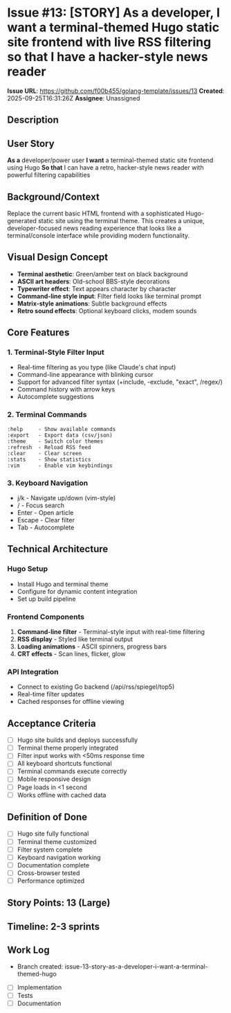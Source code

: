 # Issue #13: [STORY] As a developer, I want a terminal-themed Hugo static site frontend with live RSS filtering so that I have a hacker-style news reader

**Issue URL**: https://github.com/f00b455/golang-template/issues/13
**Created**: 2025-09-25T16:31:26Z
**Assignee**: Unassigned

## Description
## User Story
**As a** developer/power user
**I want** a terminal-themed static site frontend using Hugo
**So that** I can have a retro, hacker-style news reader with powerful filtering capabilities

## Background/Context
Replace the current basic HTML frontend with a sophisticated Hugo-generated static site using the terminal theme. This creates a unique, developer-focused news reading experience that looks like a terminal/console interface while providing modern functionality.

## Visual Design Concept
- **Terminal aesthetic**: Green/amber text on black background
- **ASCII art headers**: Old-school BBS-style decorations
- **Typewriter effect**: Text appears character by character
- **Command-line style input**: Filter field looks like terminal prompt
- **Matrix-style animations**: Subtle background effects
- **Retro sound effects**: Optional keyboard clicks, modem sounds

## Core Features

### 1. Terminal-Style Filter Input
- Real-time filtering as you type (like Claude's chat input)
- Command-line appearance with blinking cursor
- Support for advanced filter syntax (+include, -exclude, "exact", /regex/)
- Command history with arrow keys
- Autocomplete suggestions

### 2. Terminal Commands
```
:help     - Show available commands
:export   - Export data (csv/json)  
:theme    - Switch color themes
:refresh  - Reload RSS feed
:clear    - Clear screen
:stats    - Show statistics
:vim      - Enable vim keybindings
```

### 3. Keyboard Navigation
- j/k - Navigate up/down (vim-style)
- / - Focus search
- Enter - Open article
- Escape - Clear filter
- Tab - Autocomplete

## Technical Architecture

### Hugo Setup
- Install Hugo and terminal theme
- Configure for dynamic content integration
- Set up build pipeline

### Frontend Components
1. **Command-line filter** - Terminal-style input with real-time filtering
2. **RSS display** - Styled like terminal output
3. **Loading animations** - ASCII spinners, progress bars
4. **CRT effects** - Scan lines, flicker, glow

### API Integration
- Connect to existing Go backend (/api/rss/spiegel/top5)
- Real-time filter updates
- Cached responses for offline viewing

## Acceptance Criteria
- [ ] Hugo site builds and deploys successfully
- [ ] Terminal theme properly integrated
- [ ] Filter input works with <50ms response time
- [ ] All keyboard shortcuts functional
- [ ] Terminal commands execute correctly
- [ ] Mobile responsive design
- [ ] Page loads in <1 second
- [ ] Works offline with cached data

## Definition of Done
- [ ] Hugo site fully functional
- [ ] Terminal theme customized
- [ ] Filter system complete
- [ ] Keyboard navigation working
- [ ] Documentation complete
- [ ] Cross-browser tested
- [ ] Performance optimized

## Story Points: 13 (Large)
## Timeline: 2-3 sprints

## Work Log
- Branch created: issue-13-story-as-a-developer-i-want-a-terminal-themed-hugo
- [ ] Implementation
- [ ] Tests
- [ ] Documentation

